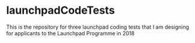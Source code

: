 # launchpadCodeTests
This is the repository for three launchpad coding tests that I am designing for applicants to the Launchpad Programme in 2018
